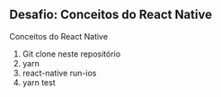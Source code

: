 ## Desafio: Conceitos do React Native

Conceitos do React Native

1. Git clone neste repositório 
2. yarn
3. react-native run-ios
4. yarn test 
